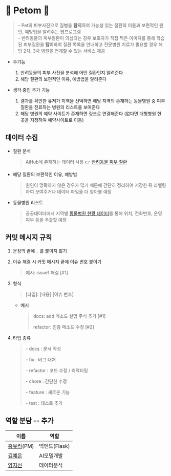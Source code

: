 # :feet: Petom :feet:

> \- Pet의 피부사진으로 질병을 **탐지**하여 가능성 있는 질환의 이름과 보편적인 원인, 예방법을 알려주는 웹프로그램  
> \- 반려동물의 피부질환이 의심되는 경우 보호자가 직접 찍은 이미지를 통해 학습된 피부질환을 **탐지**하여 질환 목록을 안내하고 전문병원 치료가 필요할 경우 해당 2차, 3차 병원을 연계할 수 있는 서비스 제공

- 주기능

  1. 반려동물의 피부 사진을 분석해 어떤 질환인지 알려준다
  2. 해당 질환의 보편적인 이유, 예방법을 알려준다

- 생각 중인 추가 기능
  1. 결과를 확인한 유저가 지역을 선택하면 해당 지역의 존재하는 동물병원 중 피부질환을 진료하는 병원의 리스트를 보여준다
  2. 해당 병원의 예약 사이트가 존재하면 링크로 연결해준다 (없다면 대형병원 한 곳을 지정하여 예약사이트로 이동)

## 데이터 수집

- 질환 분석

  > AiHub에 존재하는 데이터 사용 :point_right: [반려동물 피부 질환](https://aihub.or.kr/aihubdata/data/view.do?currMenu=115&topMenu=100&aihubDataSe=realm&dataSetSn=561)

- 해당 질환의 보편적인 이유, 예방법

  > 원인이 명확하지 않은 경우가 많기 때문에 간단히 정리하여 저장한 뒤 라벨링하여 보여주거나 데이터 파일을 더 찾아볼 예정

- 동물병원 리스트
  > 공공데이터에서 지역별 [동물병원 현황 데이터](https://www.data.go.kr/tcs/dss/selectDataSetList.do?dType=TOTAL&keyword=%EB%8F%99%EB%AC%BC%EB%B3%91%EC%9B%90&detailKeyword=&publicDataPk=&recmSe=&detailText=&relatedKeyword=&commaNotInData=&commaAndData=&commaOrData=&must_not=&tabId=&dataSetCoreTf=&coreDataNm=&sort=&relRadio=&orgFullName=&orgFilter=&org=&orgSearch=&currentPage=1&perPage=10&brm=&instt=&svcType=&kwrdArray=&extsn=&coreDataNmArray=&pblonsipScopeCode=)를 통해 위치, 전화번호, 운영 여부 등을 추출할 예정

## 커밋 메시지 규칙

1. 문장의 끝에 `.` 를 붙이지 않기

2. 이슈 해결 시 커밋 메시지 끝에 이슈 번호 붙이기

   > 예시: issue1 해결 [#1]

3. 형식

   > [타입]: [내용] [이슈 번호]

   - 예시

     > docs: add 메소드 설명 주석 추가 [#1]
     >
     > refactor: 인증 메소드 수정 [#2]

4. 타입 종류

   > \- docs : 문서 작성
   >
   > \- fix : 버그 대처
   >
   > \- refactor : 코드 수정 / 리팩터링
   >
   > \- chore : 간단한 수정
   >
   > \- feature : 새로운 기능
   >
   > \- test : 테스트 추가

## 역할 분담 -- **추가**

| 이름                                       | 역할                    |
| ------------------------------------------ | ----------------------- |
| [홍유리](https://github.com/teraglass)(PM) | 백엔드(Flask) |
| [김예은](https://github.com/kimyeun)       | AI모델개발               |
| [양지선](https://github.com/Sunnnyyy16)    | 데이터분석               |
